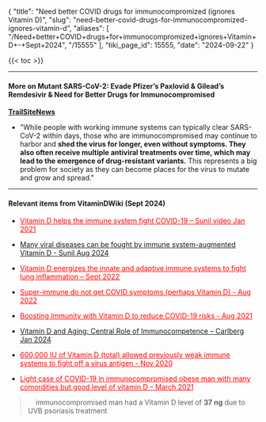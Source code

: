 {
  "title": "Need better COVID drugs for immunocompromized (ignores Vitamin D)",
  "slug": "need-better-covid-drugs-for-immunocompromized-ignores-vitamin-d",
  "aliases": [
    "/Need+better+COVID+drugs+for+immunocompromized+ignores+Vitamin+D+-+Sept+2024",
    "/15555"
  ],
  "tiki_page_id": 15555,
  "date": "2024-09-22"
}

{{< toc >}}

---

#### More on Mutant SARS-CoV-2:  Evade Pfizer’s Paxlovid & Gilead’s Remdesivir & Need for Better Drugs for Immunocompromised

 **[TrailSiteNews](https://www.trialsitenews.com/a/more-on-mutant-sars-cov-2-evade-pfizers-paxlovid-gileads-remdesivir-need-for-better-drugs-for-immunocompromised-4704530b)** 

* "While people with working immune systems can typically clear SARS-CoV-2 within days, those who are immunocompromised may continue to harbor and  **shed the virus for longer, even without symptoms. They also often receive multiple antiviral treatments over time, which may lead to the emergence of drug-resistant variants.**  This represents a big problem for society as they can become places for the virus to mutate and grow and spread."

---

#### Relevant items from VitaminDWiki (Sept 2024)

* <a href="/posts/vitamin-d-helps-the-immune-system-fight-covid-19-sunil-video" style="color: red; text-decoration: underline;" title="This post/category does not exist yet: Vitamin D helps the immune system fight COVID-19 – Sunil video Jan 2021">Vitamin D helps the immune system fight COVID-19 – Sunil video Jan 2021</a>

* [Many viral diseases can be fought by immune system-augmented Vitamin D - Sunil Aug 2024](/posts/many-viral-diseases-can-be-fought-by-immune-system-augmented-vitamin-d-sunil)

* <a href="/posts/vitamin-d-energizes-the-innate-and-adaptive-immune-systems-to-fight-lung-inflammation" style="color: red; text-decoration: underline;" title="This post/category does not exist yet: Vitamin D energizes the innate and adaptive immune systems to fight lung inflammation – Sept 2022">Vitamin D energizes the innate and adaptive immune systems to fight lung inflammation – Sept 2022</a>

* <a href="/posts/super-immune-do-not-get-covid-symptoms-perhaps-vitamin-d" style="color: red; text-decoration: underline;" title="This post/category does not exist yet: Super-immune do not get COVID symptoms (perhaps Vitamin D) - Aug 2022">Super-immune do not get COVID symptoms (perhaps Vitamin D) - Aug 2022</a>

* <a href="/posts/boosting-immunity-with-vitamin-d-to-reduce-covid-19-risks" style="color: red; text-decoration: underline;" title="This post/category does not exist yet: Boosting Immunity with Vitamin D to reduce COVID-19 risks - Aug 2021">Boosting Immunity with Vitamin D to reduce COVID-19 risks - Aug 2021</a>

* [Vitamin D and Aging: Central Role of Immunocompetence – Carlberg Jan 2024](/posts/vitamin-d-and-aging-central-role-of-immunocompetence-carlberg)

* <a href="/posts/600000-iu-of-vitamin-d-total-allowed-previously-weak-immune-systems-to-fight-off-a-virus-antigen" style="color: red; text-decoration: underline;" title="This post/category does not exist yet: 600,000 IU of Vitamin D (total) allowed previously weak immune systems to fight off a virus antigen - Nov 2020">600,000 IU of Vitamin D (total) allowed previously weak immune systems to fight off a virus antigen - Nov 2020</a>

* <a href="/posts/light-case-of-covid-19-in-immunocompromised-obese-man-with-many-comordities-but--el-of-vitamin-d" style="color: red; text-decoration: underline;" title="This post/category does not exist yet: Light case of COVID-19 in immunocompromised obese man with many comordities but good level of vitamin D – March 2021">Light case of COVID-19 in immunocompromised obese man with many comordities but good level of vitamin D – March 2021</a>

> &nbsp; &nbsp;  immunocompromised man had a Vitamin D level of  **37 ng**  due to UVB psoriasis treatment